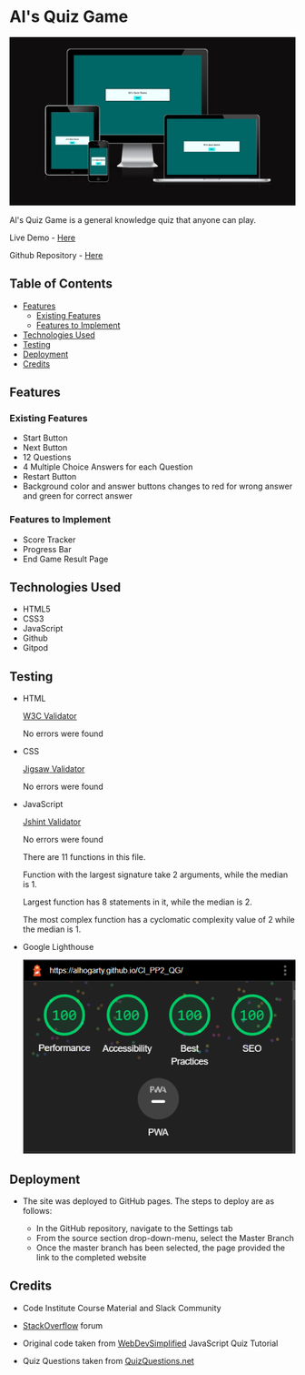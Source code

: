 # Al's Quiz Game

![Responsive View](docs/am-i-responsive.png)

Al's Quiz Game is a general knowledge quiz that anyone can play. 

Live Demo - [Here](https://alhogarty.github.io/CI_PP2_QG/)

Github Repository - [Here](https://github.com/AlHogarty/CI_PP2_QG)

## Table of Contents

* [Features](#features)
  * [Existing Features](#existing-features)
  * [Features to Implement](#features-to-implement)
* [Technologies Used](#technologies-used)
* [Testing](#testing)
* [Deployment](#deployment)
* [Credits](#credits)


## Features

### Existing Features

- Start Button
- Next Button
- 12 Questions
- 4 Multiple Choice Answers for each Question
- Restart Button
- Background color and answer buttons changes to red for wrong answer and green for correct answer

### Features to Implement

- Score Tracker
- Progress Bar
- End Game Result Page

## Technologies Used

- HTML5
- CSS3
- JavaScript
- Github
- Gitpod

## Testing

- HTML

   [W3C Validator](https://validator.w3.org/nu/?doc=https%3A%2F%2Falhogarty.github.io%2FCI_PP2_QG%2F)

   No errors were found

- CSS

  [Jigsaw Validator](https://jigsaw.w3.org/css-validator/validator?uri=https%3A%2F%2Falhogarty.github.io%2FCI_PP2_QG%2F&profile=css3svg&usermedium=all&warning=1&vextwarning=&lang=en)

  No errors were found

- JavaScript

  [Jshint Validator](https://jshint.com/)

  No errors were found

  There are 11 functions in this file.

  Function with the largest signature take 2 arguments, while the median is 1.

  Largest function has 8 statements in it, while the median is 2.

  The most complex function has a cyclomatic complexity value of 2 while the median is 1.

- Google Lighthouse

  ![google lighthouse](docs/lighthouse.png)


## Deployment

- The site was deployed to GitHub pages. The steps to deploy are as follows:
  
    - In the GitHub repository, navigate to the Settings tab
    - From the source section drop-down-menu, select the Master Branch
    - Once the master branch has been selected, the page provided the link to the completed website

## Credits

- Code Institute Course Material and Slack Community

- [StackOverflow](https://stackoverflow.com/) forum

- Original code taken from [WebDevSimplified](https://www.youtube.com/c/WebDevSimplified) JavaScript Quiz Tutorial

- Quiz Questions taken from [QuizQuestions.net](https://www.quiz-questions.net/)